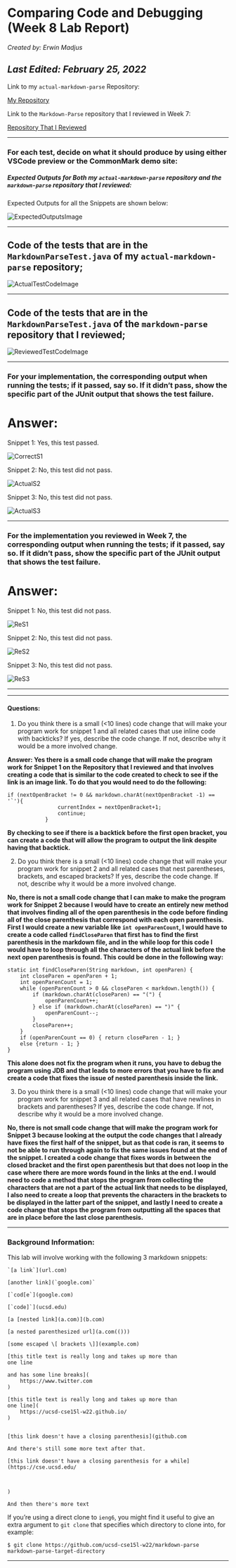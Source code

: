 # **Comparing Code and Debugging  (Week 8 Lab Report)** 

*Created by: Erwin Madjus*

*Last Edited: February 25, 2022*
---

Link to my ```actual-markdown-parse``` Repository:

[My Repository](https://github.com/erwinmadjus/actual-markdown-parse)

Link to the ```Markdown-Parse``` repository that I reviewed in Week 7: 

[Repository That I Reviewed](https://github.com/yih365/markdown-parse/blob/main/MarkdownParse.java)

---

### For each test, decide on what it should produce by using either VSCode preview or the CommonMark demo site: 


##### **Expected Outputs for Both my ```actual-markdown-parse``` repository and the ```markdown-parse``` repository that I reviewed:**

Expected Outputs for all the Snippets are shown below:

![ExpectedOutputsImage](ExpectedOutputsLab4.png)


---

## Code of the tests that are in the ```MarkdownParseTest.java``` of my ```actual-markdown-parse``` repository; 

![ActualTestCodeImage](ActualTestCode.png)


---

## Code of the tests that are in the ```MarkdownParseTest.java``` of the ```markdown-parse``` repository that I reviewed; 


![ReviewedTestCodeImage](ReviewedTestCode.png)

---
### **For your implementation, the corresponding output when running the tests; if it passed, say so. If it didn’t pass, show the specific part of the JUnit output that shows the test failure.**

# Answer:

Snippet 1: Yes, this test passed. 

![CorrectS1](correctS1.png)

Snippet 2: No, this test did not pass. 

![ActualS2](ActualS2Fail.png)

Snippet 3: No, this test did not pass. 

![ActualS3](ActualS3Fail.png)

---


### **For the implementation you reviewed in Week 7, the corresponding output when running the tests; if it passed, say so. If it didn’t pass, show the specific part of the JUnit output that shows the test failure.**

# Answer:

Snippet 1: No, this test did not pass. 

![ReS1](ReS1Fail.png)

Snippet 2: No, this test did not pass. 

![ReS2](ReS2Fail.png)

Snippet 3: No, this test did not pass. 

![ReS3](ReS3Fail.png)

--- 

---

#### **Questions:**

1. Do you think there is a small (<10 lines) code change that will make your program work for snippet 1 and all related cases that use inline code with backticks? If yes, describe the code change. If not, describe why it would be a more involved change.


**Answer: Yes there is a small code change that will make the program work for Snippet 1 on the Repository that I reviewed and that involves creating a code that is similar to the code created to check to see if the link is an image link. To do that you would need to do the following:** 

```
if (nextOpenBracket != 0 && markdown.charAt(nextOpenBracket -1) == '`'){   
                currentIndex = nextOpenBracket+1;  
                continue;   
            }
```

**By checking to see if there is a backtick before the first open bracket, you can create a code that will allow the program to output the link despite having that backtick.**

2. Do you think there is a small (<10 lines) code change that will make your program work for snippet 2 and all related cases that nest parentheses, brackets, and escaped brackets? If yes, describe the code change. If not, describe why it would be a more involved change.

**No, there is not a small code change that I can make to make the program work for Snippet 2 because I would have to create an entirely new method that involves finding all of the open parenthesis in the code before finding all of the close parenthesis that correspond with each open parenthesis. First I would create a new variable like ```int openParenCount```, I would have to create a code called ```findCloseParen``` that first has to find the first parenthesis in the markdown file, and in the while loop for this code I would have to loop through all the characters of the actual link before the next open parenthesis is found. This could be done in the following way:**


```
static int findCloseParen(String markdown, int openParen) {
    int closeParen = openParen + 1;
    int openParenCount = 1;
    while (openParenCount > 0 && closeParen < markdown.length()) {
        if (markdown.charAt(closeParen) == "(") {
            openParenCount++;
        } else if (markdown.charAt(closeParen) == ")" {
            openParenCount--;
        }
        closeParen++;
    }
    if (openParenCount == 0) { return closeParen - 1; }
    else {return - 1; }
}

```

**This alone does not fix the program when it runs, you have to debug the program using JDB and that leads to more errors that you have to fix and create a code that fixes the issue of nested parenthesis inside the link.**


3. Do you think there is a small (<10 lines) code change that will make your program work for snippet 3 and all related cases that have newlines in brackets and parentheses? If yes, describe the code change. If not, describe why it would be a more involved change. 

**No, there is not small code change that will make the program work for Snippet 3 because looking at the output the code changes that I already have fixes the first half of the snippet, but as that code is ran, it seems to not be able to run through again to fix the same issues found at the end of the snippet. I created a code change that fixes words in between the closed bracket and the first open parenthesis but that does not loop in the case where there are more words found in the links at the end. I would need to code a method that stops the program from collecting the characters that are not a part of the actual link that needs to be displayed, I also need to create a loop that prevents the characters in the brackets to be displayed in the latter part of the snippet, and lastly I need to create a code change that stops the program from outputting all the spaces that are in place before the last close parenthesis.**


---


### **Background Information:** 

This lab will involve working with the following 3 markdown snippets: 


```
`[a link`](url.com)

[another link](`google.com)`

[`cod[e`](google.com)

[`code]`](ucsd.edu)
```

 
```
[a [nested link](a.com)](b.com)

[a nested parenthesized url](a.com(()))

[some escaped \[ brackets \]](example.com)

```

 
```
[this title text is really long and takes up more than 
one line

and has some line breaks](
    https://www.twitter.com
)

[this title text is really long and takes up more than 
one line](
    https://ucsd-cse15l-w22.github.io/
)


[this link doesn't have a closing parenthesis](github.com

And there's still some more text after that.

[this link doesn't have a closing parenthesis for a while](https://cse.ucsd.edu/



)

And then there's more text

```


If you’re using a direct clone to ```ieng6```, you might find it useful to give an extra argument to ```git clone``` that specifies which directory to clone into, for example:


```
$ git clone https://github.com/ucsd-cse15l-w22/markdown-parse markdown-parse-target-directory
```

--- 
